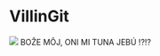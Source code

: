 # VillinGit
![](https://www.extra.cz/images/thumbs/24/be/24be911-122074-b7d9bdd53705ad8a996771c206fa-w42-658x900-fit.png)
BOŽE MÔJ, ONI MI TUNA JEBÚ !?!?
